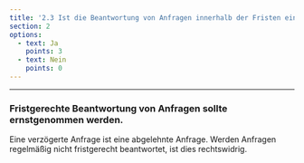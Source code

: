 ```yaml
---
title: '2.3 Ist die Beantwortung von Anfragen innerhalb der Fristen ein erklärtes Ziel?'
section: 2
options:
  - text: Ja
    points: 3
  - text: Nein
    points: 0
---
```


---

### Fristgerechte Beantwortung von Anfragen sollte ernstgenommen werden.

Eine verzögerte Anfrage ist eine abgelehnte Anfrage. Werden Anfragen regelmäßig nicht fristgerecht beantwortet, ist dies rechtswidrig.
